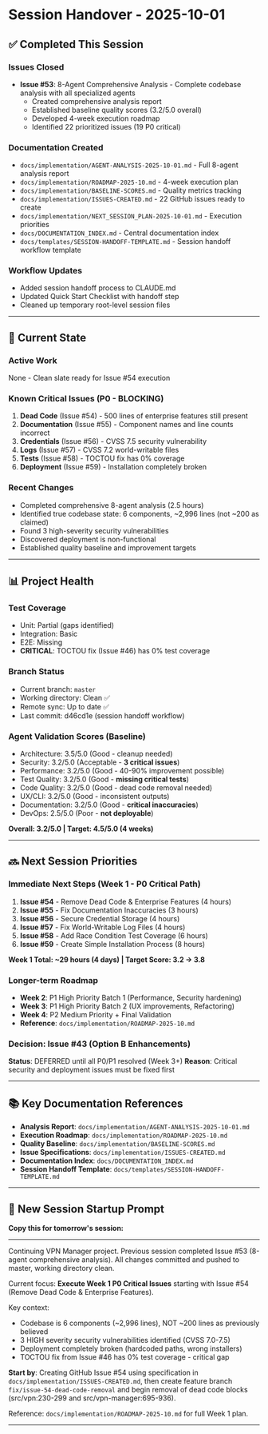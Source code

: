 # Session Handover - 2025-10-01

## ✅ Completed This Session

### Issues Closed
- **Issue #53**: 8-Agent Comprehensive Analysis - Complete codebase analysis with all specialized agents
  - Created comprehensive analysis report
  - Established baseline quality scores (3.2/5.0 overall)
  - Developed 4-week execution roadmap
  - Identified 22 prioritized issues (19 P0 critical)

### Documentation Created
- `docs/implementation/AGENT-ANALYSIS-2025-10-01.md` - Full 8-agent analysis report
- `docs/implementation/ROADMAP-2025-10.md` - 4-week execution plan
- `docs/implementation/BASELINE-SCORES.md` - Quality metrics tracking
- `docs/implementation/ISSUES-CREATED.md` - 22 GitHub issues ready to create
- `docs/implementation/NEXT_SESSION_PLAN-2025-10-01.md` - Execution priorities
- `docs/DOCUMENTATION_INDEX.md` - Central documentation index
- `docs/templates/SESSION-HANDOFF-TEMPLATE.md` - Session handoff workflow template

### Workflow Updates
- Added session handoff process to CLAUDE.md
- Updated Quick Start Checklist with handoff step
- Cleaned up temporary root-level session files

---

## 🎯 Current State

### Active Work
None - Clean slate ready for Issue #54 execution

### Known Critical Issues (P0 - BLOCKING)
1. **Dead Code** (Issue #54) - 500 lines of enterprise features still present
2. **Documentation** (Issue #55) - Component names and line counts incorrect
3. **Credentials** (Issue #56) - CVSS 7.5 security vulnerability
4. **Logs** (Issue #57) - CVSS 7.2 world-writable files
5. **Tests** (Issue #58) - TOCTOU fix has 0% coverage
6. **Deployment** (Issue #59) - Installation completely broken

### Recent Changes
- Completed comprehensive 8-agent analysis (2.5 hours)
- Identified true codebase state: 6 components, ~2,996 lines (not ~200 as claimed)
- Found 3 high-severity security vulnerabilities
- Discovered deployment is non-functional
- Established quality baseline and improvement targets

---

## 📊 Project Health

### Test Coverage
- Unit: Partial (gaps identified)
- Integration: Basic
- E2E: Missing
- **CRITICAL**: TOCTOU fix (Issue #46) has 0% test coverage

### Branch Status
- Current branch: `master`
- Working directory: Clean ✅
- Remote sync: Up to date ✅
- Last commit: d46cd1e (session handoff workflow)

### Agent Validation Scores (Baseline)
- Architecture: 3.5/5.0 (Good - cleanup needed)
- Security: 3.2/5.0 (Acceptable - **3 critical issues**)
- Performance: 3.2/5.0 (Good - 40-90% improvement possible)
- Test Quality: 3.2/5.0 (Good - **missing critical tests**)
- Code Quality: 3.2/5.0 (Good - dead code removal needed)
- UX/CLI: 3.2/5.0 (Good - inconsistent outputs)
- Documentation: 3.2/5.0 (Good - **critical inaccuracies**)
- DevOps: 2.5/5.0 (Poor - **not deployable**)

**Overall: 3.2/5.0 | Target: 4.5/5.0 (4 weeks)**

---

## 🔜 Next Session Priorities

### Immediate Next Steps (Week 1 - P0 Critical Path)
1. **Issue #54** - Remove Dead Code & Enterprise Features (4 hours)
2. **Issue #55** - Fix Documentation Inaccuracies (3 hours)
3. **Issue #56** - Secure Credential Storage (4 hours)
4. **Issue #57** - Fix World-Writable Log Files (4 hours)
5. **Issue #58** - Add Race Condition Test Coverage (6 hours)
6. **Issue #59** - Create Simple Installation Process (8 hours)

**Week 1 Total: ~29 hours (4 days) | Target Score: 3.2 → 3.8**

### Longer-term Roadmap
- **Week 2**: P1 High Priority Batch 1 (Performance, Security hardening)
- **Week 3**: P1 High Priority Batch 2 (UX improvements, Refactoring)
- **Week 4**: P2 Medium Priority + Final Validation
- **Reference**: `docs/implementation/ROADMAP-2025-10.md`

### Decision: Issue #43 (Option B Enhancements)
**Status**: DEFERRED until all P0/P1 resolved (Week 3+)
**Reason**: Critical security and deployment issues must be fixed first

---

## 📚 Key Documentation References
- **Analysis Report**: `docs/implementation/AGENT-ANALYSIS-2025-10-01.md`
- **Execution Roadmap**: `docs/implementation/ROADMAP-2025-10.md`
- **Quality Baseline**: `docs/implementation/BASELINE-SCORES.md`
- **Issue Specifications**: `docs/implementation/ISSUES-CREATED.md`
- **Documentation Index**: `docs/DOCUMENTATION_INDEX.md`
- **Session Handoff Template**: `docs/templates/SESSION-HANDOFF-TEMPLATE.md`

---

## 🚀 New Session Startup Prompt

**Copy this for tomorrow's session:**

---

Continuing VPN Manager project. Previous session completed Issue #53 (8-agent comprehensive analysis). All changes committed and pushed to master, working directory clean.

Current focus: **Execute Week 1 P0 Critical Issues** starting with Issue #54 (Remove Dead Code & Enterprise Features).

Key context:
- Codebase is 6 components (~2,996 lines), NOT ~200 lines as previously believed
- 3 HIGH severity security vulnerabilities identified (CVSS 7.0-7.5)
- Deployment completely broken (hardcoded paths, wrong installers)
- TOCTOU fix from Issue #46 has 0% test coverage - critical gap

**Start by**: Creating GitHub Issue #54 using specification in `docs/implementation/ISSUES-CREATED.md`, then create feature branch `fix/issue-54-dead-code-removal` and begin removal of dead code blocks (src/vpn:230-299 and src/vpn-manager:695-936).

Reference: `docs/implementation/ROADMAP-2025-10.md` for full Week 1 plan.

---

